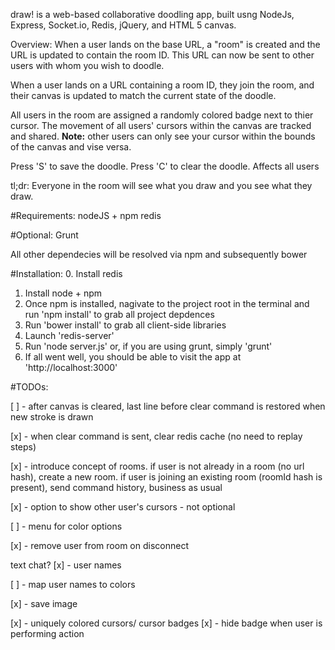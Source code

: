 
draw! is a web-based collaborative doodling app, built usng NodeJs, Express, Socket.io, Redis, jQuery, and HTML 5 canvas.

Overview:
When a user lands on the base URL, a "room" is created and the URL is updated to contain the room ID. This URL can now be sent to other users with whom you wish to doodle.

When a user lands on a URL containing a room ID, they join the room, and their canvas is updated to match the current state of the doodle.

All users in the room are assigned a randomly colored badge next to thier cursor. The movement of all users' cursors within the canvas are tracked and shared. **Note:** other users can only see your cursor within the bounds of the canvas and vise versa.

Press 'S' to save the doodle.
Press 'C' to clear the doodle. Affects all users

tl;dr: Everyone in the room will see what you draw and you see what they draw.

#Requirements:
nodeJS + npm
redis

#Optional:
Grunt

All other dependecies will be resolved via npm and subsequently bower

#Installation:
0. Install redis
1. Install node + npm
2. Once npm is installed, nagivate to the project root in the terminal and run 'npm install' to grab all project depdences
3. Run 'bower install' to grab all client-side libraries
4. Launch 'redis-server'
5. Run 'node server.js' or, if you are using grunt, simply 'grunt'
6. If all went well, you should be able to visit the app at 'http://localhost:3000'


#TODOs:

[ ] - after canvas is cleared, last line before clear command is restored when new stroke is drawn

[x] - when clear command is sent, clear redis cache (no need to replay steps)

[x] - introduce concept of rooms. if user is not already in a room (no url hash), create a new room. if user is joining an existing room (roomId hash is present), send command history, business as usual

[x] - option to show other user's cursors - not optional

[ ] - menu for color options


[x] - remove user from room on disconnect

text chat?
[x] - user names

[ ] - map user names to colors

[x] - save image

[x] - uniquely colored cursors/ cursor badges
[x] - hide badge when user is performing action
